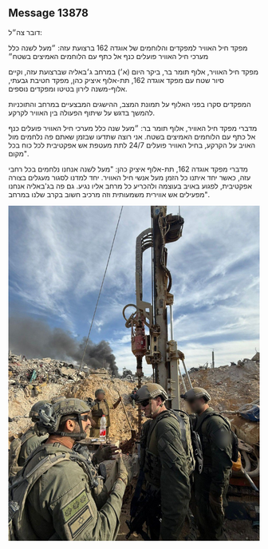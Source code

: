 ## Message 13878

דובר צה״ל: 

מפקד חיל האוויר למפקדים והלוחמים של אוגדה 162 ברצועת עזה: ״מעל לשנה כלל מערכי חיל האוויר פועלים כנף אל כתף עם הלוחמים האמיצים בשטח״

מפקד חיל האוויר, אלוף תומר בר, ביקר היום (א׳) במרחב ג׳באליה שברצועת עזה, וקיים סיור שטח עם מפקד אוגדה 162, תת-אלוף איציק כהן, מפקד חטיבת גבעתי, אלוף-משנה לירון בטיטו ומפקדים נוספים. 

המפקדים סקרו בפני האלוף על תמונת המצב, ההישגים המבצעיים במרחב והתוכניות להמשך בדגש על שיתוף הפעולה בין האוויר לקרקע.

מדברי מפקד חיל האוויר, אלוף תומר בר: ״מעל שנה כלל מערכי חיל האוויר פועלים כנף אל כתף עם הלוחמים האמיצים בשטח. אני רוצה שתדעו שבזמן שאתם פה נלחמים מול האויב על הקרקע, בחיל האוויר פועלים 24/7 לתת מעטפת אש אפקטיבית לכל כוח בכל מקום".

מדברי מפקד אוגדה 162, תת-אלוף איציק כהן: "מעל לשנה אנחנו נלחמים בכל רחבי עזה, כאשר יחד איתנו כל הזמן מעל אנשי חיל האוויר. יחד למדנו לסגור מעגלים בצורה אפקטיבית, לפגוע באויב בעוצמה ולהכריע כל מרחב אליו נגיע. גם פה בג'באליה אנחנו מפעילים אש אווירית משמעותית וזה מרכיב חשוב בקרב שלנו במרחב".

![Photo](13878/13878_photo.jpg)
